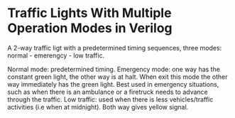# Traffic Lights With Multiple Operation Modes in Verilog
A 2-way traffic ligt with a predetermined timing sequences, three modes: normal - emerengcy - low traffic.

Normal mode: predetermined timing.
Emergency mode: one way has the constant green light, the other way is at halt. When exit this mode the other way immediately has the green light. Best used in emergency situations, such as when there is an ambulance or a firetruck needs to advance through the traffic.
Low traffic: used when there is less vehicles/traffic activities (i.e when at midnight). Both way gives yellow signal.
